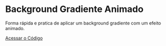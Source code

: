 # Background Gradiente Animado

Forma rápida e pratica de aplicar um background gradiente com um efeito animado.

[Acessar o Código](BackgroundGradienteAnimado/)